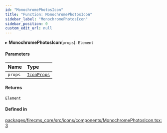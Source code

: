 ```yaml
---
id: "MonochromePhotosIcon"
title: "Function: MonochromePhotosIcon"
sidebar_label: "MonochromePhotosIcon"
sidebar_position: 0
custom_edit_url: null
---
```


▸ **MonochromePhotosIcon**(`props`): `Element`

#### Parameters

| Name | Type |
| :------ | :------ |
| `props` | [`IconProps`](../types/IconProps.md) |

#### Returns

`Element`

#### Defined in

[packages/firecms_core/src/icons/components/MonochromePhotosIcon.tsx:3](https://github.com/FireCMSco/firecms/blob/d45f3739/packages/firecms_core/src/icons/components/MonochromePhotosIcon.tsx#L3)
